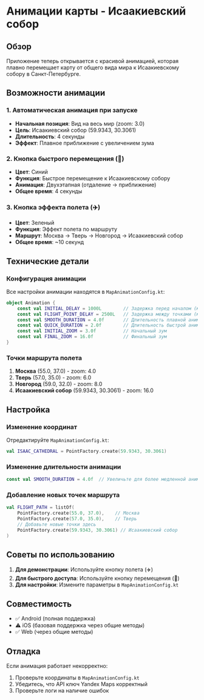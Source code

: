 # Анимации карты - Исаакиевский собор

## Обзор

Приложение теперь открывается с красивой анимацией, которая плавно перемещает карту от общего вида мира к Исаакиевскому собору в Санкт-Петербурге.

## Возможности анимации

### 1. Автоматическая анимация при запуске
- **Начальная позиция**: Вид на весь мир (zoom: 3.0)
- **Цель**: Исаакиевский собор (59.9343, 30.3061)
- **Длительность**: 4 секунды
- **Эффект**: Плавное приближение с увеличением зума

### 2. Кнопка быстрого перемещения (📍)
- **Цвет**: Синий
- **Функция**: Быстрое перемещение к Исаакиевскому собору
- **Анимация**: Двухэтапная (отдаление → приближение)
- **Общее время**: 4 секунды

### 3. Кнопка эффекта полета (✈️)
- **Цвет**: Зеленый
- **Функция**: Эффект полета по маршруту
- **Маршрут**: Москва → Тверь → Новгород → Исаакиевский собор
- **Общее время**: ~10 секунд

## Технические детали

### Конфигурация анимации
Все настройки анимации находятся в `MapAnimationConfig.kt`:

```kotlin
object Animation {
    const val INITIAL_DELAY = 1000L        // Задержка перед началом (мс)
    const val FLIGHT_POINT_DELAY = 2500L   // Задержка между точками (мс)
    const val SMOOTH_DURATION = 4.0f       // Длительность плавной анимации (сек)
    const val QUICK_DURATION = 2.0f        // Длительность быстрой анимации (сек)
    const val INITIAL_ZOOM = 3.0f          // Начальный зум
    const val FINAL_ZOOM = 16.0f           // Финальный зум
}
```

### Точки маршрута полета
1. **Москва** (55.0, 37.0) - zoom: 4.0
2. **Тверь** (57.0, 35.0) - zoom: 6.0
3. **Новгород** (59.0, 32.0) - zoom: 8.0
4. **Исаакиевский собор** (59.9343, 30.3061) - zoom: 16.0

## Настройка

### Изменение координат
Отредактируйте `MapAnimationConfig.kt`:
```kotlin
val ISAAC_CATHEDRAL = PointFactory.create(59.9343, 30.3061)
```

### Изменение длительности анимации
```kotlin
const val SMOOTH_DURATION = 4.0f  // Увеличьте для более медленной анимации
```

### Добавление новых точек маршрута
```kotlin
val FLIGHT_PATH = listOf(
    PointFactory.create(55.0, 37.0),    // Москва
    PointFactory.create(57.0, 35.0),    // Тверь
    // Добавьте новые точки здесь
    PointFactory.create(59.9343, 30.3061) // Исаакиевский собор
)
```

## Советы по использованию

1. **Для демонстрации**: Используйте кнопку полета (✈️)
2. **Для быстрого доступа**: Используйте кнопку перемещения (📍)
3. **Для настройки**: Измените параметры в `MapAnimationConfig.kt`

## Совместимость

- ✅ Android (полная поддержка)
- ⚠️ iOS (базовая поддержка через общие методы)
- ✅ Web (через общие методы)

## Отладка

Если анимация работает некорректно:
1. Проверьте координаты в `MapAnimationConfig.kt`
2. Убедитесь, что API ключ Yandex Maps корректный
3. Проверьте логи на наличие ошибок
